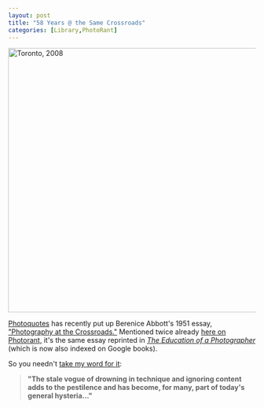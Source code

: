 ```yaml
---
layout: post
title: "58 Years @ the Same Crossroads"
categories: [Library,PhotoRant]
---
```

<img title="Toronto, 2008" src="http://www.botzilla.com/blog/archives/_MG_1121.jpg" width="807" height="538" border="0" />

<a href="http://www.photoquotes.com/">Photoquotes</a> has recently put up Berenice Abbott's 1951 essay, <a href="http://www.photoquotes.com/showarticles.aspx?id=8&name=Abbott,Berenice&ArticleID=26">"Photography at the Crossroads."</a> Mentioned twice already <a href="http://www.botzilla.com/blog/archives/000650.html">here on Photorant,</a> it's the same essay reprinted in <a href=""><i>The Education of a Photographer</i></a> (which is now also indexed on Google books).

So you needn't <a href="http://www.botzilla.com/blog/archives/000653.html">take my word for it</a>:

<blockquote><b>"The stale vogue of drowning in technique and ignoring content adds to the pestilence and has become, for many, part of today's general hysteria..."</b></blockquote>


